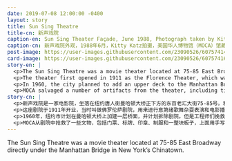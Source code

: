 ```yaml
---
date: 2019-07-08 12:00:00 -0400
layout: story
title: Sun Sing Theatre
title-cn: 新声戏院
caption-en: Sun Sing Theater Façade, June 1988, Photograph taken by Kitty Katz, Museum of Chinese in America (MOCA)<br>Collection
caption-cn: 新声戏院外观，1988年6月，Kitty Katz拍摄，美国华人博物馆（MOCA）馆藏
post-image: https://user-images.githubusercontent.com/23090526/60757414-4facfc80-9fd8-11e9-90f6-bfe2f48df290.jpg
card-image: https://user-images.githubusercontent.com/23090526/60757416-50459300-9fd8-11e9-93a4-2d3a1ecbbb1e.jpg
story-en: |
  <p>The Sun Sing Theatre was a movie theater located at 75-85 East Broadway directly under the Manhattan Bridge in New York’s Chinatown. Along with a select few Chinese language theaters, the Sun Sing Theatre offered the rare opportunity for Chinese immigrants to safely socialize, connect back to home, learn about the previous generation’s culture, or participate in the movie-going craze in their native language.</p>
  <p>The theater first opened in 1911 as the Florence Theater, which was home to Yiddish vaudeville and motion pictures. As the neighborhood demographic changed, the theater’s content evolved. In 1942, it was renamed the New Canton and began featuring Chinese opera performance. A professional Hong Kong opera troupe that was stranded in New York during World War II helped keep the theater alive over ten years with nightly performances. In 1950, it transitioned into showing motion pictures exclusively and was renamed for the last time to Sun Sing Theater.</p>
  <p>In 1960, the city planned to add an upper deck to the Manhattan Bridge and scheduled the theater for demolition. But engineers were able to save the historic theater, reducing the seating from about 900 down to a little less than 700 to make space for bridge supports. The theater brought back stage performances in 1972 in an attempt to compete with other growing entertainment markets like karaoke, gambling, Chinese-language programs on cable television, and eventually video rentals. Sun Sing Theatre closed in 1993, along with many of its kin.</p>
  <p>MOCA salvaged a number of artifacts from the theater, including tickets, signage, stamps, uniforms, and a board of handwritten title cards used to track film shipments to various theaters.</p>
story-cn: |
  <p>新声戏院是一家电影院，坐落在纽约唐人街曼哈顿大桥正下方的东百老汇大街75-85号。和其他几家为数不多的中文电影院一起，新声影院为中国移民提供了难得的场所，可以让他们安心地进行社交活动，与家乡保持联系，了解上一代人的文化，或者追母语电影。</p>
  <p>这座剧院于1911年开业，当时叫做佛罗伦萨剧院，用来进行意第绪歌舞杂耍表演和电影播放。随着社区人口结构的变化，剧院的演出也发生了变化。1942年，它改名为“新广州”，并开始上演中国戏曲。第二次世界大战期间，滞留在纽约的一个专业的香港歌剧团通过夜间演出将剧院维持了十多年。1950年，它转变为只放映电影的剧院，并最后一次更名为新声戏院。</p>
  <p>1960年，纽约市计划在曼哈顿大桥上加建一层桥面，并计划拆除剧院。但是工程师们挽救了这座历史悠久的剧院，他们将座位从900个减少到不足700个，为桥梁支架腾出了空间。1972年，剧院恢复了舞台表演，试图与其他日益增长的娱乐市场竞争，比如卡拉OK、赌博、有线电视中文节目以及后来的视频租赁等。1993年，新声剧院关闭了，就像其他的许多类似的剧院一样。</p>
  <p>MOCA从剧院中抢救了一些文物，包括门票、标牌、印章、制服和一整块板子，上面用手写的片名卡片记录了电影运往各个电影院的跟踪情况。</p>
---
```

The Sun Sing Theatre was a movie theater located at 75-85 East Broadway directly under the Manhattan Bridge in New York’s Chinatown.
